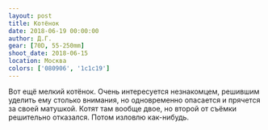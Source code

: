 ```yaml
---
layout: post
title: Котёнок
date: 2018-06-19 00:00:00
author: Д.Г.
gear: [70D, 55-250mm]
shoot_date: 2018-06-15
location: Москва
colors: ['080906', '1c1c19']
---
```

Вот ещё мелкий котёнок. Очень интересуется незнакомцем, решившим уделить ему столько внимания, но одновременно опасается и прячется за своей матушкой. Котят там вообще двое, но второй от съёмки решительно отказался. Потом изловлю как-нибудь.
